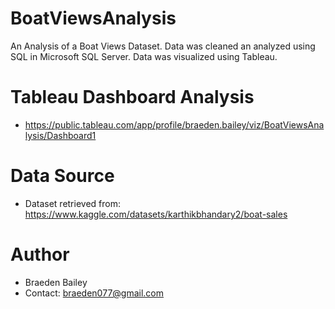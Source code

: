 # BoatViewsAnalysis
An Analysis of a Boat Views Dataset. Data was cleaned an analyzed using SQL in Microsoft SQL Server. Data was visualized using Tableau.

# Tableau Dashboard Analysis
- https://public.tableau.com/app/profile/braeden.bailey/viz/BoatViewsAnalysis/Dashboard1

# Data Source
- Dataset retrieved from: https://www.kaggle.com/datasets/karthikbhandary2/boat-sales

# Author
- Braeden Bailey
- Contact: braeden077@gmail.com
